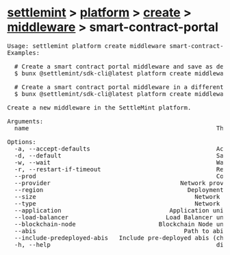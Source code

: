 # [settlemint](../../../../settlemint.md) > [platform](../../../platform.md) > [create](../../create.md) > [middleware](../middleware.md) > smart-contract-portal

<pre>Usage: settlemint platform create middleware smart-contract-portal|scp 
Examples:

  # Create a smart contract portal middleware and save as default
  $ bunx @settlemint/sdk-cli@latest platform create middleware smart-contract-portal my-portal --accept-defaults -d

  # Create a smart contract portal middleware in a different application
  $ bunx @settlemint/sdk-cli@latest platform create middleware smart-contract-portal my-portal --application my-app --blockchain-node node-123

Create a new middleware in the SettleMint platform.

Arguments:
  name                                                    The middleware name

Options:
  -a, --accept-defaults                                   Accept the default values
  -d, --default                                           Save as default middleware
  -w, --wait                                              Wait until deployed
  -r, --restart-if-timeout                                Restart if wait time is exceeded
  --prod                                                  Connect to production environment
  --provider <provider>                                   Network provider
  --region <region>                                       Deployment region
  --size <size>                                           Network size (choices: "CUSTOM", "LARGE", "MEDIUM", "SMALL", default: "SMALL")
  --type <type>                                           Network type (choices: "DEDICATED", "SHARED", default: "SHARED")
  --application <application>                             Application unique name
  --load-balancer <loadBalancer>                          Load Balancer unique name (mutually exclusive with blockchain-node)
  --blockchain-node <blockchainNode>                      Blockchain Node unique name (mutually exclusive with load-balancer)
  --abis <abis...>                                        Path to abi file(s)
  --include-predeployed-abis <includePredeployedAbis...>  Include pre-deployed abis (choices: "StarterKitERC20Registry", "StarterKitERC20Factory", "StarterKitERC20", "StarterKitERC20DexFactory", "StarterKitERC20Dex")
  -h, --help                                              display help for command
</pre>